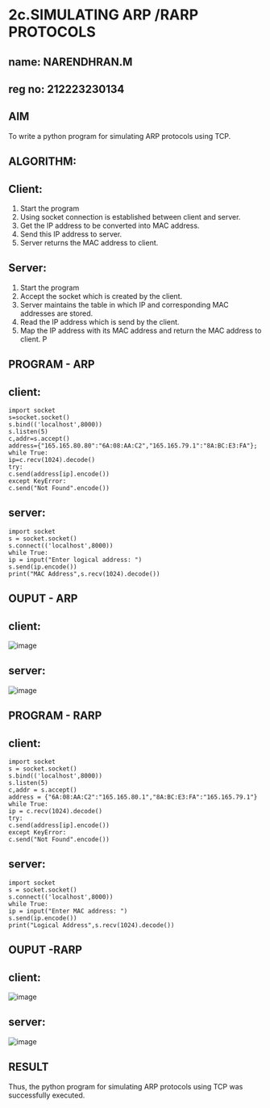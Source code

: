 # 2c.SIMULATING ARP /RARP PROTOCOLS
## name: NARENDHRAN.M
## reg no: 212223230134
## AIM
To write a python program for simulating ARP protocols using TCP.
## ALGORITHM:
## Client:
1. Start the program
2. Using socket connection is established between client and server.
3. Get the IP address to be converted into MAC address.
4. Send this IP address to server.
5. Server returns the MAC address to client.
## Server:
1. Start the program
2. Accept the socket which is created by the client.
3. Server maintains the table in which IP and corresponding MAC addresses are
stored.
4. Read the IP address which is send by the client.
5. Map the IP address with its MAC address and return the MAC address to client.
P
## PROGRAM - ARP
## client:
```
import socket
s=socket.socket()
s.bind(('localhost',8000))
s.listen(5)
c,addr=s.accept()
address={"165.165.80.80":"6A:08:AA:C2","165.165.79.1":"8A:BC:E3:FA"}; while True:
ip=c.recv(1024).decode()
try:
c.send(address[ip].encode())
except KeyError:
c.send("Not Found".encode())
```
## server:
```
import socket
s = socket.socket()
s.connect(('localhost',8000))
while True:
ip = input("Enter logical address: ")
s.send(ip.encode())
print("MAC Address",s.recv(1024).decode())
```
## OUPUT - ARP
## client:
![image](https://github.com/narenm03/2c.ARP_RARP_PROTOCOLS/assets/152469427/e3d92cf0-cafc-4678-9ad7-cc1d06b6600f)
## server:
![image](https://github.com/narenm03/2c.ARP_RARP_PROTOCOLS/assets/152469427/df9d4435-376d-49d2-ae9f-4eb7427d5b4e)

## PROGRAM - RARP
## client:
```
import socket
s = socket.socket()
s.bind(('localhost',8000))
s.listen(5)
c,addr = s.accept()
address = {"6A:08:AA:C2":"165.165.80.1","8A:BC:E3:FA":"165.165.79.1"}
while True:
ip = c.recv(1024).decode()
try:
c.send(address[ip].encode())
except KeyError:
c.send("Not Found".encode())
```
## server:
```
import socket
s = socket.socket()
s.connect(('localhost',8000))
while True:
ip = input("Enter MAC address: ")
s.send(ip.encode())
print("Logical Address",s.recv(1024).decode())
```
## OUPUT -RARP
## client:
![image](https://github.com/narenm03/2c.ARP_RARP_PROTOCOLS/assets/152469427/56eda283-9583-4f75-8bd7-ee9ee509f480)
## server:
![image](https://github.com/narenm03/2c.ARP_RARP_PROTOCOLS/assets/152469427/33f184b2-99c9-429d-ad82-d8838acaa037)


## RESULT
Thus, the python program for simulating ARP protocols using TCP was successfully 
executed.
